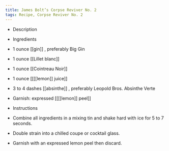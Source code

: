 ```yaml
---
title: James Bolt’s Corpse Reviver No. 2
tags: Recipe, Corpse Reviver No. 2
---
```

- Description

- Ingredients
- 1 ounce [[gin]] , preferably Big Gin
- 1 ounce [[Lillet blanc]] 
- 1 ounce [[Cointreau Noir]]
- 1 ounce [[[[lemon]] juice]] 
- 3 to 4 dashes [[absinthe]] , preferably Leopold Bros. Absinthe Verte
- Garnish: expressed [[[[lemon]] peel]]
- Instructions
- Combine all ingredients in a mixing tin and shake hard with ice for 5 to 7 seconds.
- Double strain into a chilled coupe or cocktail glass.
- Garnish with an expressed lemon peel then discard.

